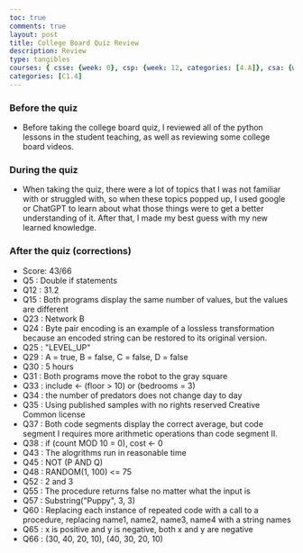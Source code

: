 ```yaml
---
toc: true
comments: true
layout: post
title: College Board Quiz Review
description: Review
type: tangibles
courses: { csse: {week: 0}, csp: {week: 12, categories: [4.A]}, csa: {week: 0} }
categories: [C1.4]
---
```


### Before the quiz
- Before taking the college board quiz, I reviewed all of the python lessons in the student teaching, as well as reviewing some college board videos.

### During the quiz
- When taking the quiz, there were a lot of topics that I was not familiar with or struggled with, so when these topics popped up, I used google or ChatGPT to learn about what those things were to get a better understanding of it. After that, I made my best guess with my new learned knowledge.

### After the quiz (corrections)
- Score: 43/66
- Q5 : Double if statements
- Q12 : 31.2
- Q15 : Both programs display the same number of values, but the values are different
- Q23 : Network B
- Q24 : Byte pair encoding is an example of a lossless transformation because an encoded string can be restored to its original version.        
- Q25 : "LEVEL_UP"
- Q29 : A = true, B  = false, C = false, D = false
- Q30 : 5 hours
- Q31 : Both programs move the robot to the gray square
- Q33 : include <- (floor > 10) or (bedrooms = 3)
- Q34 : the number of predators does not change day to day
- Q35 : Using published samples with no rights reserved Creative Common license
- Q37 : Both code segments display the correct average, but code segment I requires more arithmetic operations than code segment II.
- Q38 : if (count MOD 10 = 0), cost <- 0
- Q43 : The alogrithms run in reasonable time
- Q45 : NOT (P AND Q)
- Q48 : RANDOM(1, 100) <= 75
- Q52 : 2 and 3
- Q55 : The procedure returns false no matter what the input is
- Q57 : Substring("Puppy", 3, 3)
- Q60 : Replacing each instance of repeated code with a call to a procedure, replacing name1, name2, name3, name4 with a string names
- Q65 : x is positive and y is negative, both x and y are negative
- Q66 : (30, 40, 20, 10), (40, 30, 20, 10)